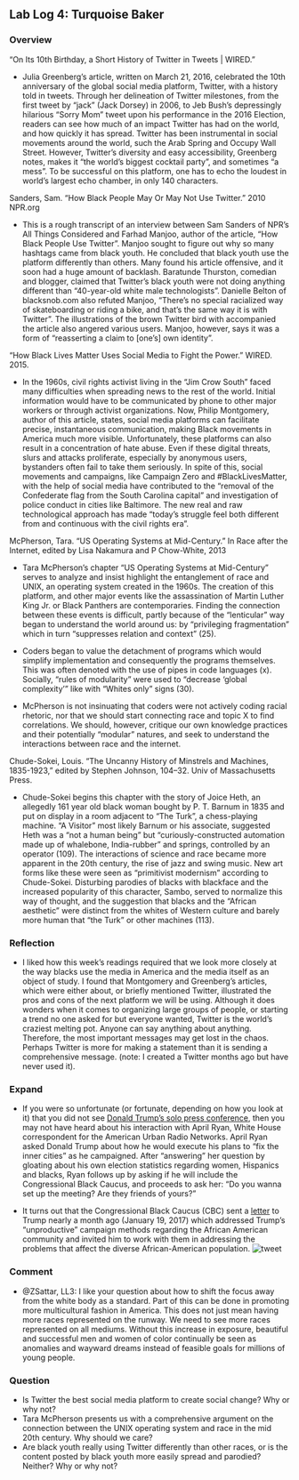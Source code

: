 ## Lab Log 4: Turquoise Baker 

### Overview

“On Its 10th Birthday, a Short History of Twitter in Tweets | WIRED.”

- Julia Greenberg’s article, written on March 21, 2016, celebrated the 10th anniversary of the global social media platform, Twitter, with a history told in tweets. Through her delineation of Twitter milestones, from the first tweet by “jack” (Jack Dorsey) in 2006, to Jeb Bush’s depressingly hilarious “Sorry Mom” tweet upon his performance in the 2016 Election, readers can see how much of an impact Twitter has had on the world, and how quickly it has spread. Twitter has been instrumental in social movements around the world, such the Arab Spring and Occupy Wall Street. However, Twitter’s diversity and easy accessibility, Greenberg notes, makes it “the world’s biggest cocktail party”, and sometimes “a mess”. To be successful on this platform, one has to echo the loudest in world’s largest echo chamber, in only 140 characters. 

Sanders, Sam. “How Black People May Or May Not Use Twitter.” 2010 NPR.org

- This is a rough transcript of an interview between Sam Sanders of NPR’s All Things Considered and Farhad Manjoo, author of the article, “How Black People Use Twitter”. Manjoo sought to figure out why so many hashtags came from black youth. He concluded that black youth use the platform differently than others. Many found his article offensive, and it soon had a huge amount of backlash. Baratunde Thurston, comedian and blogger, claimed that Twitter’s black youth were not doing anything different than “40-year-old white male technologists”. Danielle Belton of blacksnob.com also refuted Manjoo, “There’s no special racialized way of skateboarding or riding a bike, and that’s the same way it is with Twitter”. The illustrations of the brown Twitter bird with accompanied the article also angered various users. Manjoo, however, says it was a form of “reasserting a claim to [one’s] own identity”.

“How Black Lives Matter Uses Social Media to Fight the Power.” WIRED. 2015. 

- In the 1960s, civil rights activist living in the “Jim Crow South” faced many difficulties when spreading news to the rest of the world. Initial information would have to be communicated by phone to other major workers or through activist organizations. Now, Philip Montgomery, author of this article, states, social media platforms can facilitate precise, instantaneous communication, making Black movements in America much more visible. Unfortunately, these platforms can also result in a concentration of hate abuse. Even if these digital threats, slurs and attacks proliferate, especially by anonymous users, bystanders often fail to take them seriously. In spite of this, social movements and campaigns, like Campaign Zero and #BlackLivesMatter, with the help of social media have contributed to the “removal of the Confederate flag from the South Carolina capital” and investigation of police conduct in cities like Baltimore. The new real and raw technological approach has made “today’s struggle feel both different from and continuous with the civil rights era”. 

McPherson, Tara. “US Operating Systems at Mid-Century.” In Race after the Internet, edited by Lisa Nakamura and P Chow-White, 2013 

- Tara McPherson’s chapter “US Operating Systems at Mid-Century” serves to analyze and insist highlight the entanglement of race and UNIX, an operating system created in the 1960s. The creation of this platform, and other major events like the assassination of Martin Luther King Jr. or Black Panthers are contemporaries. Finding the connection between these events is difficult, partly because of the “lenticular” way began to understand the world around us: by “privileging fragmentation” which in turn “suppresses relation and context” (25). 

- Coders began to value the detachment of programs which would simplify implementation and consequently the programs themselves. This was often denoted with the use of pipes in code languages (x). Socially, “rules of modularity” were used to “decrease ‘global complexity’” like with “Whites only” signs (30).

- McPherson is not insinuating that coders were not actively coding racial rhetoric, nor that we should start connecting race and topic X to find correlations. We should, however, critique our own knowledge practices and their potentially “modular” natures, and seek to understand the interactions between race and the internet. 

Chude-Sokei, Louis. “The Uncanny History of Minstrels and Machines, 1835-1923,” edited by Stephen Johnson, 104–32. Univ of Massachusetts Press.  

- Chude-Sokei begins this chapter with the story of Joice Heth, an allegedly 161 year old black woman bought by P. T. Barnum in 1835 and put on display in a room adjacent to “The Turk”, a chess-playing machine. “A Visitor” most likely Barnum or his associate, suggested Heth was a “not a human being” but “curiously-constructed automation made up of whalebone, India-rubber” and springs, controlled by an operator (109). The interactions of science and race became more apparent in the 20th century, the rise of jazz and swing music. New art forms like these were seen as “primitivist modernism” according to Chude-Sokei. Disturbing parodies of blacks with blackface and the increased popularity of this character, Sambo, served to normalize this way of thought, and the suggestion that blacks and the “African aesthetic” were distinct from the whites of Western culture and barely more human that “the Turk” or other machines (113). 

### Reflection

- I liked how this week’s readings required that we look more closely at the way blacks use the media in America and the media itself as an object of study. I found that Montgomery and Greenberg’s articles, which were either about, or briefly mentioned Twitter, illustrated the pros and cons of the next platform we will be using. Although it does wonders when it comes to organizing large groups of people, or starting a trend no one asked for but everyone wanted, Twitter is the world’s craziest melting pot. Anyone can say anything about anything. Therefore, the most important messages may get lost in the chaos. Perhaps Twitter is more for making a statement than it is sending a comprehensive message. (note: I created a Twitter months ago but have never used it). 

### Expand

- If you were so unfortunate (or fortunate, depending on how you look at it) that you did not see [Donald Trump’s solo press conference](https://www.washingtonpost.com/news/politics/wp/2017/02/16/trump-asks-a-black-reporter-to-set-up-a-meeting-with-black-members-of-congress/?utm_term=.76a7c9a2e360), then you may not have heard about his interaction with April Ryan, White House correspondent for the American Urban Radio Networks. April Ryan asked Donald Trump about how he would execute his plans to “fix the inner cities” as he campaigned. After “answering” her question by gloating about his own election statistics regarding women, Hispanics and blacks, Ryan follows up by asking if he will include the Congressional Black Caucus, and proceeds to ask her: “Do you wanna set up the meeting? Are they friends of yours?” 

- It turns out that the Congressional Black Caucus (CBC) sent a [letter](http://cbc-richmond.house.gov/sites/congressionalblackcaucus.house.gov/files/2017-19-01%20CBC%20Letter%20to%20POTUS%20on%20New%20Deal.pdf) to Trump nearly a month ago (January 19, 2017) which addressed Trump’s “unproductive” campaign methods regarding the African American community and invited him to work with them in addressing the problems that affect the diverse African-American population. ![tweet](https://lh3.googleusercontent.com/7-Dnh2QVGYdHGu-nFt73A4SQneZ2XNsWi8oOyOpgwPFZfDxEWUk0q31ssOSdzSnimvgqJjs4yeDdilrMED4Qt7ktPM0xja84nzMMOEPwHY2m4DiwM0u1c8mJSBxtIT-p8V3vzQ4gKWLsUO_D0C0lHUdR9eIKJDD1GPTQ3e65UiRxzzBAHHGNTp_Jjx8dSMRhKBj3lrAuIhDEWwFT5jWxpObLagySz5OPglvEBNPelh_qxp0JG3-z2BJgvsanZropLC1CeGHwkwBt5HaGVqR21hXy9ktg0RsIQybvuqsgHENnkaGyd_gcZVTJ80nbR7dlWV8A-OtAegVT18J5sZnQ9RlthMabC138Hfa1C1sRvnvv4Hkwd2Syq4ghsuaBO7qIQGbPNxVcROkYY9rIbKVgu4DR1ouzCBwH1m5p5PPKnZolAUqfBMVixdqZzZoqYG8nAkrJwdrEoU-eqs5A0f8fePOwceYt-2KbZF5LrqCnwlKl1TirQq2uHlYA7I2KRRC_h0bioXb-0ksC8QkIIFfkjoQ5YR_RYyZ9LvfhaGMCSr0aSK3QKpDHZQz3xxGsiLfRsGVuIm5aBDeFpmL-FStgT8uPbvvMwFQrTRy2mrwCeiKy__vSViM=w632-h332-no) 

### Comment

- @ZSattar, LL3: I like your question about how to shift the focus away from the white body as a standard. Part of this can be done in promoting more multicultural fashion in America. This does not just mean having more races represented on the runway. We need to see more races represented on all mediums. Without this increase in exposure, beautiful and successful men and women of color continually be seen as anomalies and wayward dreams instead of feasible goals for millions of young people. 

### Question

- Is Twitter the best social media platform to create social change? Why or why not? 
- Tara McPherson presents us with a comprehensive argument on the connection between the UNIX operating system and race in the mid 20th century. Why should we care? 
- Are black youth really using Twitter differently than other races, or is the content posted by black youth more easily spread and parodied? Neither? Why or why not? 
